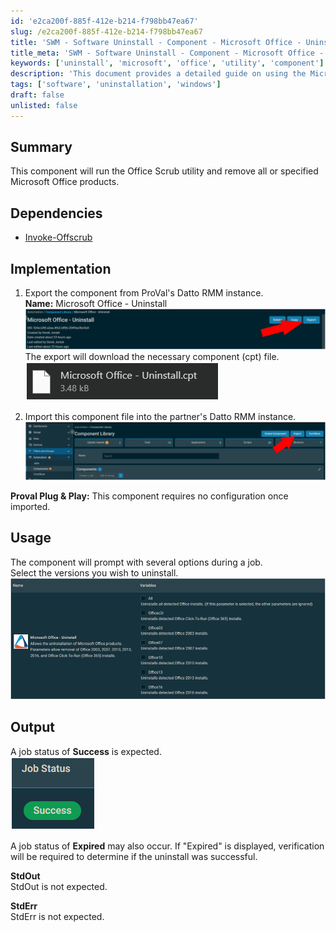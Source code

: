 ```yaml
---
id: 'e2ca200f-885f-412e-b214-f798bb47ea67'
slug: /e2ca200f-885f-412e-b214-f798bb47ea67
title: 'SWM - Software Uninstall - Component - Microsoft Office - Uninstall'
title_meta: 'SWM - Software Uninstall - Component - Microsoft Office - Uninstall'
keywords: ['uninstall', 'microsoft', 'office', 'utility', 'component']
description: 'This document provides a detailed guide on using the Microsoft Office Uninstall component, which runs the Office Scrub utility to remove specified Microsoft Office products from a Datto RMM instance. It includes implementation steps, usage instructions, and expected output.'
tags: ['software', 'uninstallation', 'windows']
draft: false
unlisted: false
---
```


## Summary

This component will run the Office Scrub utility and remove all or specified Microsoft Office products.

## Dependencies

- [Invoke-Offscrub](/docs/e9253255-9a1f-4392-8ec6-9f7fb6e401ed)

## Implementation

1. Export the component from ProVal's Datto RMM instance.  
   **Name:** Microsoft Office - Uninstall  
   ![Image](../../../static/img/SWM---Software-Uninstall---Component---Microsoft-Office---Uninstall/image_1.png)  
   The export will download the necessary component (cpt) file.  
   ![Image](../../../static/img/SWM---Software-Uninstall---Component---Microsoft-Office---Uninstall/image_2.png)  
   
2. Import this component file into the partner's Datto RMM instance.  
   ![Image](../../../static/img/SWM---Software-Uninstall---Component---Microsoft-Office---Uninstall/image_3.png)  

**Proval Plug & Play:** This component requires no configuration once imported.

## Usage

The component will prompt with several options during a job.  
Select the versions you wish to uninstall.  
![Image](../../../static/img/SWM---Software-Uninstall---Component---Microsoft-Office---Uninstall/image_4.png)  

## Output

A job status of **Success** is expected.  
![Image](../../../static/img/SWM---Software-Uninstall---Component---Microsoft-Office---Uninstall/image_5.png)  

A job status of **Expired** may also occur. If "Expired" is displayed, verification will be required to determine if the uninstall was successful.  

**StdOut**  
StdOut is not expected.  

**StdErr**  
StdErr is not expected.  


